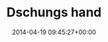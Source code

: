 ---
title:		"Dschungs hand"
type:		"photos"
mediatype:		"upload"
location:		"Berlin, Germany"
date:		"2014-04-19 09:45:27+00:00"
album:		"people"
filename:		"dschung-hand.md"
series:		"unicorns"
cl_public_id:		"people/dschung-hand"
cl_version:		1497005378
format:		"tiff"
bytes:		1079264
width:		810
height:		1440
colours:
- "#7A8F47"
- "#393E3B"
- "#615750"
- "#6A6F6C"
- "#7A5B49"
- "#3D3A35"
- "#777F7F"
- "#9EB358"
- "#8D9354"
- "#3F2D22"
- "#BE8C76"
- "#7E6F52"
- "#EAD0CC"
- "#312618"
- "#928D5A"
- "#77796E"
- "#ADBB5B"
exposure_mode:		"Auto"
program:		"Aperture-priority AE"
aperture:		"2.8"
focal_length:		"50.0 mm"
iso:		"200"
shutter_speed:		"1/320"
metering:		"Multi-segment"
flash:		"Off, Did not fire"
white_balance:		"As Shot"
colour_temp:		"4850"
has_crop:		"false"
orientation:		"Horizontal (normal)"
camera_model:		"NIKON D800"
lens_info:		"Nikon Nikkor 50mm f/1.4"
artist:		"No artist info"
x_resolution:		"300"
y_resolution:		"300"
---